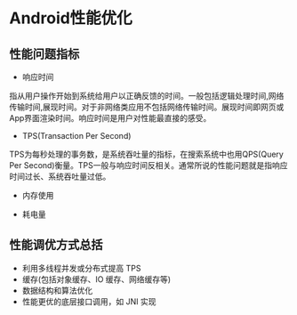 # Android性能优化



## 性能问题指标

- 响应时间

指从用户操作开始到系统给用户以正确反馈的时间。一般包括逻辑处理时间,网络传输时间,展现时间。对于非网络类应用不包括网络传输时间。展现时间即网页或App界面渲染时间。响应时间是用户对性能最直接的感受。

- TPS(Transaction Per Second)

TPS为每秒处理的事务数，是系统吞吐量的指标，在搜索系统中也用QPS(Query Per Second)衡量。TPS一般与响应时间反相关。通常所说的性能问题就是指响应时间过长、系统吞吐量过低。

- 内存使用

- 耗电量

## 性能调优方式总括

- 利用多线程并发或分布式提高 TPS
- 缓存(包括对象缓存、IO 缓存、网络缓存等)
- 数据结构和算法优化
- 性能更优的底层接口调用，如 JNI 实现
